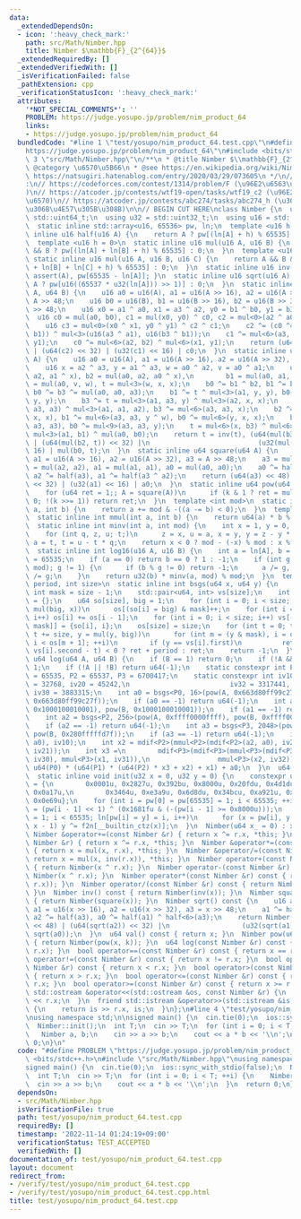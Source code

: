 ```yaml
---
data:
  _extendedDependsOn:
  - icon: ':heavy_check_mark:'
    path: src/Math/Nimber.hpp
    title: Nimber $\mathbb{F}_{2^{64}}$
  _extendedRequiredBy: []
  _extendedVerifiedWith: []
  _isVerificationFailed: false
  _pathExtension: cpp
  _verificationStatusIcon: ':heavy_check_mark:'
  attributes:
    '*NOT_SPECIAL_COMMENTS*': ''
    PROBLEM: https://judge.yosupo.jp/problem/nim_product_64
    links:
    - https://judge.yosupo.jp/problem/nim_product_64
  bundledCode: "#line 1 \"test/yosupo/nim_product_64.test.cpp\"\n#define PROBLEM \"\
    https://judge.yosupo.jp/problem/nim_product_64\"\n#include <bits/stdc++.h>\n#line\
    \ 3 \"src/Math/Nimber.hpp\"\n/**\n * @title Nimber $\\mathbb{F}_{2^{64}}$\n *\
    \ @category \u6570\u5B66\n * @see https://en.wikipedia.org/wiki/Nimber\n * @see\
    \ https://natsugiri.hatenablog.com/entry/2020/03/29/073605\n */\n// verify\u7528\
    :\n// https://codeforces.com/contest/1314/problem/F (\u96E2\u6563\u5BFE\u6570\
    )\n// https://atcoder.jp/contests/wtf19-open/tasks/wtf19_c2 (\u96E2\u6563\u5BFE\
    \u6570)\n// https://atcoder.jp/contests/abc274/tasks/abc274_h (\u30ED\u30EA\u30CF\
    \u306B\u4E57\u305B\u308B)\n\n// BEGIN CUT HERE\nclass Nimber {\n  using u64 =\
    \ std::uint64_t;\n  using u32 = std::uint32_t;\n  using u16 = std::uint16_t;\n\
    \  static inline std::array<u16, 65536> pw, ln;\n  template <u16 h = 3>\n  static\
    \ inline u16 half(u16 A) {\n    return A ? pw[(ln[A] + h) % 65535] : 0;\n  }\n\
    \  template <u16 h = 0>\n  static inline u16 mul(u16 A, u16 B) {\n    return A\
    \ && B ? pw[(ln[A] + ln[B] + h) % 65535] : 0;\n  }\n  template <u16 h = 0>\n \
    \ static inline u16 mul(u16 A, u16 B, u16 C) {\n    return A && B && C ? pw[(ln[A]\
    \ + ln[B] + ln[C] + h) % 65535] : 0;\n  }\n  static inline u16 inv(u16 A) { return\
    \ assert(A), pw[65535 - ln[A]]; }\n  static inline u16 sqrt(u16 A) {\n    return\
    \ A ? pw[u16((65537 * u32(ln[A])) >> 1)] : 0;\n  }\n  static inline u64 mul(u64\
    \ A, u64 B) {\n    u16 a0 = u16(A), a1 = u16(A >> 16), a2 = u16(A >> 32), a3 =\
    \ A >> 48;\n    u16 b0 = u16(B), b1 = u16(B >> 16), b2 = u16(B >> 32), b3 = B\
    \ >> 48;\n    u16 x0 = a1 ^ a0, x1 = a3 ^ a2, y0 = b1 ^ b0, y1 = b3 ^ b2;\n  \
    \  u16 c0 = mul(a0, b0), c1 = mul(x0, y0) ^ c0, c2 = mul<0>(a2 ^ a0, b2 ^ b0);\n\
    \    u16 c3 = mul<0>(x0 ^ x1, y0 ^ y1) ^ c2 ^ c1;\n    c2 ^= (c0 ^= mul<3>(a1,\
    \ b1)) ^ mul<3>(u16(a3 ^ a1), u16(b3 ^ b1));\n    c1 ^= mul<6>(a3, b3) ^ mul<3>(x1,\
    \ y1);\n    c0 ^= mul<6>(a2, b2) ^ mul<6>(x1, y1);\n    return (u64(c3) << 48)\
    \ | (u64(c2) << 32) | (u32(c1) << 16) | c0;\n  }\n  static inline u64 inv(u64\
    \ A) {\n    u16 a0 = u16(A), a1 = u16(A >> 16), a2 = u16(A >> 32), a3 = A >> 48;\n\
    \    u16 x = a2 ^ a3, y = a1 ^ a3, w = a0 ^ a2, v = a0 ^ a1;\n    u16 b3 = mul(a1,\
    \ a2, a1 ^ x), b2 = mul(a0, a2, a0 ^ x),\n        b1 = mul(a0, a1, a0 ^ y), b0\
    \ = mul(a0, v, w), t = mul<3>(w, x, x);\n    b0 ^= b1 ^ b2, b1 ^= b3, b2 ^= b3,\
    \ b0 ^= b3 ^= mul(a0, a0, a3);\n    b1 ^= t ^ mul<3>(a1, y, y), b0 ^= t ^ mul<3>(v,\
    \ y, y);\n    b3 ^= t = mul<3>(a1, a3, y) ^ mul<3>(a2, x, x);\n    b2 ^= t ^ mul<3>(a0,\
    \ a3, a3) ^ mul<3>(a1, a1, a2), b3 ^= mul<6>(a3, a3, x);\n    b2 ^= mul<6>(a3,\
    \ x, x), b1 ^= mul<6>(a3, a3, y ^ w), b0 ^= mul<6>(y, x, x);\n    b2 ^= mul<9>(a3,\
    \ a3, a3), b0 ^= mul<9>(a3, a3, y);\n    t = mul<6>(x, b3) ^ mul<6>(a3, b2) ^\
    \ mul<3>(a1, b1) ^ mul(a0, b0);\n    return t = inv(t), (u64(mul(b3, t)) << 48)\
    \ | (u64(mul(b2, t)) << 32) |\n                           (u32(mul(b1, t)) <<\
    \ 16) | mul(b0, t);\n  }\n  static inline u64 square(u64 A) {\n    u16 a0 = u16(A),\
    \ a1 = u16(A >> 16), a2 = u16(A >> 32), a3 = A >> 48;\n    a3 = mul(a3, a3), a2\
    \ = mul(a2, a2), a1 = mul(a1, a1), a0 = mul(a0, a0);\n    a0 ^= half(a1) ^ half<6>(a3),\
    \ a2 ^= half(a3), a1 ^= half(a3 ^ a2);\n    return (u64(a3) << 48) | (u64(a2)\
    \ << 32) | (u32(a1) << 16) | a0;\n  }\n  static inline u64 pow(u64 A, u64 k) {\n\
    \    for (u64 ret = 1;; A = square(A))\n      if (k & 1 ? ret = mul(ret, A) :\
    \ 0; !(k >>= 1)) return ret;\n  }\n  template <int mod>\n  static inline int mdif(int\
    \ a, int b) {\n    return a += mod & -((a -= b) < 0);\n  }\n  template <int mod>\n\
    \  static inline int mmul(int a, int b) {\n    return u64(a) * b % mod;\n  }\n\
    \  static inline int minv(int a, int mod) {\n    int x = 1, y = 0, t = mod;\n\
    \    for (int q, z, u; t;)\n      z = x, u = a, x = y, y = z - y * (q = a / t),\
    \ a = t, t = u - t * q;\n    return x < 0 ? mod - (-x) % mod : x % mod;\n  }\n\
    \  static inline int log16(u16 A, u16 B) {\n    int a = ln[A], b = ln[B], mod\
    \ = 65535;\n    if (a == 0) return b == 0 ? 1 : -1;\n    if (int g = std::gcd(a,\
    \ mod); g != 1) {\n      if (b % g != 0) return -1;\n      a /= g, b /= g, mod\
    \ /= g;\n    }\n    return u32(b) * minv(a, mod) % mod;\n  }\n  template <int\
    \ period, int size>\n  static inline int bsgs(u64 x, u64 y) {\n    static constexpr\
    \ int mask = size - 1;\n    std::pair<u64, int> vs[size];\n    int os[size + 1]\
    \ = {};\n    u64 so[size], big = 1;\n    for (int i = 0; i < size; i++, big =\
    \ mul(big, x))\n      os[(so[i] = big) & mask]++;\n    for (int i = 1; i < size;\
    \ i++) os[i] += os[i - 1];\n    for (int i = 0; i < size; i++) vs[--os[so[i] &\
    \ mask]] = {so[i], i};\n    os[size] = size;\n    for (int t = 0; t < period;\
    \ t += size, y = mul(y, big))\n      for (int m = (y & mask), i = os[m], ret;\
    \ i < os[m + 1]; ++i)\n        if (y == vs[i].first)\n          return (ret =\
    \ vs[i].second - t) < 0 ? ret + period : ret;\n    return -1;\n  }\n  static inline\
    \ u64 log(u64 A, u64 B) {\n    if (B == 1) return 0;\n    if (!A && !B) return\
    \ 1;\n    if (!A || !B) return u64(-1);\n    static constexpr int P0 = 641, P1\
    \ = 65535, P2 = 65537, P3 = 6700417;\n    static constexpr int iv10 = 40691, iv21\
    \ = 32768, iv20 = 45242,\n                         iv32 = 3317441, iv31 = 3350208,\
    \ iv30 = 3883315;\n    int a0 = bsgs<P0, 16>(pow(A, 0x663d80ff99c27f), pow(B,\
    \ 0x663d80ff99c27f));\n    if (a0 == -1) return u64(-1);\n    int a1 = log16(pow(A,\
    \ 0x1000100010001), pow(B, 0x1000100010001));\n    if (a1 == -1) return u64(-1);\n\
    \    int a2 = bsgs<P2, 256>(pow(A, 0xffff0000ffff), pow(B, 0xffff0000ffff));\n\
    \    if (a2 == -1) return u64(-1);\n    int a3 = bsgs<P3, 2048>(pow(A, 0x280fffffd7f),\
    \ pow(B, 0x280fffffd7f));\n    if (a3 == -1) return u64(-1);\n    int x1 = mmul<P1>(mdif<P1>(a1,\
    \ a0), iv10);\n    int x2 = mdif<P2>(mmul<P2>(mdif<P2>(a2, a0), iv20), mmul<P2>(x1,\
    \ iv21));\n    int x3 =\n        mdif<P3>(mdif<P3>(mmul<P3>(mdif<P3>(a3, a0),\
    \ iv30), mmul<P3>(x1, iv31)),\n                 mmul<P3>(x2, iv32));\n    return\
    \ u64(P0) * (u64(P1) * (u64(P2) * x3 + x2) + x1) + a0;\n  }\n  u64 x;\n\n public:\n\
    \  static inline void init(u32 x = 0, u32 y = 0) {\n    constexpr u16 f2n[16]\
    \ = {\n        0x0001u, 0x2827u, 0x392bu, 0x8000u, 0x20fdu, 0x4d1du, 0xde4au,\
    \ 0x0a17u,\n        0x3464u, 0xe3a9u, 0x6d8du, 0x34bcu, 0xa921u, 0xa173u, 0x0ebcu,\
    \ 0x0e69u};\n    for (int i = pw[0] = pw[65535] = 1; i < 65535; ++i)\n      pw[i]\
    \ = (pw[i - 1] << 1) ^ (0x1681fu & (-(pw[i - 1] >= 0x8000u)));\n    for (int i\
    \ = 1; i < 65535; ln[pw[i] = y] = i, i++)\n      for (x = pw[i], y = 0; x; x &=\
    \ x - 1) y ^= f2n[__builtin_ctz(x)];\n  }\n  Nimber(u64 x_ = 0) : x(x_) {}\n \
    \ Nimber &operator+=(const Nimber &r) { return x ^= r.x, *this; }\n  Nimber &operator-=(const\
    \ Nimber &r) { return x ^= r.x, *this; }\n  Nimber &operator*=(const Nimber &r)\
    \ { return x = mul(x, r.x), *this; }\n  Nimber &operator/=(const Nimber &r) {\
    \ return x = mul(x, inv(r.x)), *this; }\n  Nimber operator+(const Nimber &r) const\
    \ { return Nimber(x ^ r.x); }\n  Nimber operator-(const Nimber &r) const { return\
    \ Nimber(x ^ r.x); }\n  Nimber operator*(const Nimber &r) const { return Nimber(mul(x,\
    \ r.x)); }\n  Nimber operator/(const Nimber &r) const { return Nimber(mul(x, inv(r.x)));\
    \ }\n  Nimber inv() const { return Nimber(inv(x)); }\n  Nimber square() const\
    \ { return Nimber(square(x)); }\n  Nimber sqrt() const {\n    u16 a0 = u16(x),\
    \ a1 = u16(x >> 16), a2 = u16(x >> 32), a3 = x >> 48;\n    a1 ^= half(a3 ^ a2),\
    \ a2 ^= half(a3), a0 ^= half(a1) ^ half<6>(a3);\n    return Nimber((u64(sqrt(a3))\
    \ << 48) | (u64(sqrt(a2)) << 32) |\n                  (u32(sqrt(a1)) << 16) |\
    \ sqrt(a0));\n  }\n  u64 val() const { return x; }\n  Nimber pow(u64 k) const\
    \ { return Nimber(pow(x, k)); }\n  u64 log(const Nimber &r) const { return log(x,\
    \ r.x); }\n  bool operator==(const Nimber &r) const { return x == r.x; }\n  bool\
    \ operator!=(const Nimber &r) const { return x != r.x; }\n  bool operator<(const\
    \ Nimber &r) const { return x < r.x; }\n  bool operator>(const Nimber &r) const\
    \ { return x > r.x; }\n  bool operator<=(const Nimber &r) const { return x <=\
    \ r.x; }\n  bool operator>=(const Nimber &r) const { return x >= r.x; }\n  friend\
    \ std::ostream &operator<<(std::ostream &os, const Nimber &r) {\n    return os\
    \ << r.x;\n  }\n  friend std::istream &operator>>(std::istream &is, Nimber &r)\
    \ {\n    return is >> r.x, is;\n  }\n};\n#line 4 \"test/yosupo/nim_product_64.test.cpp\"\
    \nusing namespace std;\n\nsigned main() {\n  cin.tie(0);\n  ios::sync_with_stdio(false);\n\
    \  Nimber::init();\n  int T;\n  cin >> T;\n  for (int i = 0; i < T; ++i) {\n \
    \   Nimber a, b;\n    cin >> a >> b;\n    cout << a * b << '\\n';\n  }\n  return\
    \ 0;\n}\n"
  code: "#define PROBLEM \"https://judge.yosupo.jp/problem/nim_product_64\"\n#include\
    \ <bits/stdc++.h>\n#include \"src/Math/Nimber.hpp\"\nusing namespace std;\n\n\
    signed main() {\n  cin.tie(0);\n  ios::sync_with_stdio(false);\n  Nimber::init();\n\
    \  int T;\n  cin >> T;\n  for (int i = 0; i < T; ++i) {\n    Nimber a, b;\n  \
    \  cin >> a >> b;\n    cout << a * b << '\\n';\n  }\n  return 0;\n}"
  dependsOn:
  - src/Math/Nimber.hpp
  isVerificationFile: true
  path: test/yosupo/nim_product_64.test.cpp
  requiredBy: []
  timestamp: '2022-11-14 01:24:19+09:00'
  verificationStatus: TEST_ACCEPTED
  verifiedWith: []
documentation_of: test/yosupo/nim_product_64.test.cpp
layout: document
redirect_from:
- /verify/test/yosupo/nim_product_64.test.cpp
- /verify/test/yosupo/nim_product_64.test.cpp.html
title: test/yosupo/nim_product_64.test.cpp
---
```

